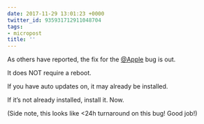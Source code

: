 ```yaml
---
date: 2017-11-29 13:01:23 +0000
twitter_id: 935931712911048704
tags:
- micropost
title: ''
---
```


As others have reported, the fix for the [@Apple](https://twitter.com/Apple) bug is out.

It does NOT require a reboot.

If you have auto updates on, it may already be installed.

If it’s not already installed, install it. Now.

(Side note, this looks like &lt;24h turnaround on this bug! Good job!)
